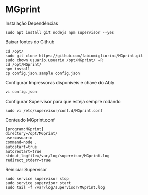 # MGprint

Instalação Dependências

```
sudo apt install git nodejs npm supervisor --yes
```

Baixar fontes do Github
```
cd /opt/
sudo git clone https://github.com/fabiomigliorini/MGprint.git
sudo chown usuario.usuario /opt/MGprint/ -R
cd /opt/MGprint/
npm install
cp config.json.sample config.json
```

Configurar Impressoras disponíveis e chave do Ably
```
vi config.json
```

Configurar Supervisor para que esteja sempre rodando
```
sudo vi /etc/supervisor/conf.d/MGprint.conf
```

Conteudo MGprint.conf
```
[program:MGprint]
directory=/opt/MGprint/
user=usuario
command=node .
autostart=true
autorestart=true
stdout_logfile=/var/log/supervisor/MGprint.log
redirect_stderr=true
```

Reiniciar Supervisor
```
sudo service supervisor stop
sudo service supervisor start
sudo tail -f /var/log/supervisor/MGprint.log 
```
